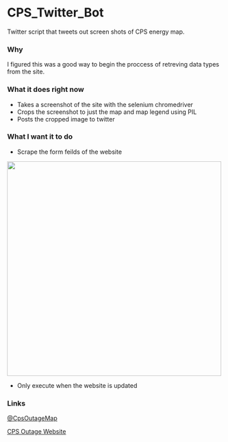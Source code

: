 # CPS_Twitter_Bot
Twitter script that tweets out screen shots of CPS energy map.

### Why
I figured this was a good way to begin the proccess of retreving data types from the site.

### What it does right now 
- Takes a screenshot of the site with the selenium chromedriver
- Crops the screenshot to just the map and map legend using PIL
- Posts the cropped image to twitter 

### What I want it to do 
- Scrape the form feilds of the website 

<img src='https://i.imgur.com/XIOCHof.png' width="500"> 

- Only execute when the website is updated 
### Links 

[@CpsOutageMap](https://twitter.com/CpsOutageMap) 

[CPS Outage Website](http://outagemap.cpsenergy.com/CPSStaticMapsEXT/CPSStaticMapV2_EXT.html)
